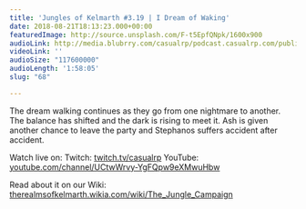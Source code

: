 ```yaml
---
title: 'Jungles of Kelmarth #3.19 | I Dream of Waking'
date: 2018-08-21T18:13:23.000+00:00
featuredImage: http://source.unsplash.com/F-t5EpfQNpk/1600x900
audioLink: http://media.blubrry.com/casualrp/podcast.casualrp.com/public/Chapter%203%20Ep.%2019%20_%20I%20Dream%20of%20Waking.mp3
videoLink: ''
audioSize: "117600000"
audioLength: '1:58:05'
slug: "68"

---
```

The dream walking continues as they go from one nightmare to another. The balance has shifted and the dark is rising to meet it. Ash is given another chance to leave the party and Stephanos suffers accident after accident.

Watch live on:
Twitch: [twitch.tv/casualrp](https://www.twitch.tv/casualrp)
YouTube: [youtube.com/channel/UCtwWrvy-YgFQpw9eXMwuHbw](https://www.youtube.com/channel/UCtwWrvy-YgFQpw9eXMwuHbw)

Read about it on our Wiki: [therealmsofkelmarth.wikia.com/wiki/The_Jungle_Campaign](http://therealmsofkelmarth.wikia.com/wiki/The_Jungle_Campaign)